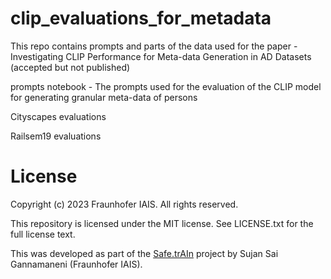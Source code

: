 # clip_evaluations_for_metadata
This repo contains prompts and parts of the data used for the paper - Investigating CLIP Performance for Meta-data Generation in AD Datasets (accepted but not published)

prompts notebook - The prompts used for the evaluation of the CLIP model for generating granular meta-data of persons

Cityscapes evaluations

Railsem19 evaluations



# License
Copyright (c) 2023 Fraunhofer IAIS. All rights reserved.

This repository is licensed under the MIT license. See LICENSE.txt for the full license text.

This was developed as part of the [Safe.trAIn](https://safetrain-projekt.de/en/) project by Sujan Sai Gannamaneni (Fraunhofer IAIS).
